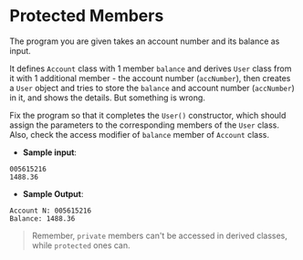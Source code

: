 # Protected Members

The program you are given takes an account number and its balance as input.

It defines `Account` class with 1 member `balance` and derives `User` class from it with 1 additional member - the account number (`accNumber`), then creates a `User` object and tries to store the `balance` and account number (`accNumber`) in it, and shows the details. But something is wrong.

Fix the program so that it completes the `User()` constructor, which should assign the parameters to the corresponding members of the `User` class. Also, check the access modifier of `balance` member of `Account` class.

- **Sample input**:  
```
005615216
1488.36
```

- **Sample Output**:  
```
Account N: 005615216
Balance: 1488.36
```

>Remember, `private` members can't be accessed in derived classes, while `protected` ones can.
